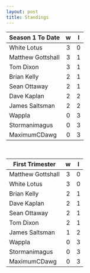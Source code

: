 ```yaml
---
layout: post
title: Standings
---
```





|  **Season 1 To Date** | w  | l  |
| --- |:---:|:---:|
| White Lotus  | 3 | 0 |
| Matthew Gottshall | 3 | 1 |
| Tom Dixon  | 3 | 1 |
| Brian Kelly | 2 | 1 |
| Sean Ottaway | 2 | 1 |
| Dave Kaplan  | 2 | 2 |
| James Saltsman | 2 | 2 |
| Wappla | 0 | 3 |
| Stormanimagus | 0 | 3 |
| MaximumCDawg | 0 | 3 |

<br />

|  First Trimester | w  | l  |
| --- |:---:|:---:|
| Matthew Gottshall | 3 | 0 |
| White Lotus  | 3 | 0 |
| Brian Kelly | 2 | 1 |
| Dave Kaplan  | 2 | 1 |
| Sean Ottaway | 2 | 1 |
| Tom Dixon  | 2 | 1 |
| James Saltsman | 1 | 2 |
| Wappla | 0 | 3 |
| Stormanimagus | 0 | 3 |
| MaximumCDawg | 0 | 3 |

